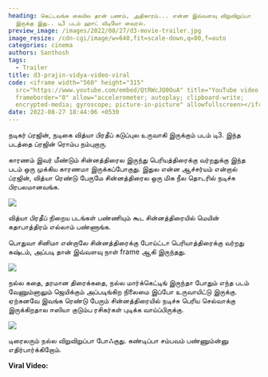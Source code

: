 ```yaml
---
heading: கெட்டவங்க கையில தான் பணம், அதிகாரம்... என்ன இவ்வளவு விறுவிறுப்பா
  இருக்கு இது.. டி3 படம் ஹாட் வீடியோ வைரல்.
preview_image: /images/2022/08/27/d3-movie-trailer.jpg
image_resize: /cdn-cgi/image/w=640,fit=scale-down,q=80,f=auto
categories: cinema
authors: Santhosh
tags:
  - Trailer
title: d3-prajin-vidya-video-viral
code: <iframe width="560" height="315"
  src="https://www.youtube.com/embed/QtRWcJQ0OuA" title="YouTube video player"
  frameborder="0" allow="accelerometer; autoplay; clipboard-write;
  encrypted-media; gyroscope; picture-in-picture" allowfullscreen></iframe>
date: 2022-08-27 18:44:06 +0530
---
```

நடிகர் ப்ரஜின், நடிகை வித்யா பிரதீப் கடுப்புல உருவாகி இருக்கும் படம் டி3. இந்த படத்தை ப்ரஜின் ரொம்ப நம்புறாரு.

காரணம் இவர் மீண்டும் சின்னத்திரைல இருந்து பெரியத்திரைக்கு வர்றதுக்கு இந்த படம் ஒரு முக்கிய காரணமா இருக்கப்போகுது. இதுல என்ன ஆச்சர்யம் என்றால் ப்ரஜின், வித்யா ரெண்டு பேருமே சின்னத்திரைல ஒரு மிக நீல தொடரில் நடிச்சு பிரபலமானவங்க.

![](/images/2022/08/27/d3-movie-trailer-video.jpg)

வித்யா பிரதீப் நிறைய படங்கள் பண்ணியும் கூட சின்னத்திரையில் மெயின் கதாபாத்திரம் எல்லாம் பண்ணாங்க.

பொதுவா சினிமா என்றாலே சின்னத்திரைக்கு போய்ட்டா பெரியாத்திரைக்கு வர்றது கஷ்டம், அப்படி தான் இவ்வளவு நாள் frame ஆகி இருந்தது.

![](/images/2022/08/27/d3-movie-trailer-video-1.jpg)

நல்ல கதை, தரமான திரைக்கதை, நல்ல மார்க்கெட்டிங் இருந்தா போதும் எந்த படம் வேணும்னாலும் ஜெயிக்கும் அப்படிங்கிற நிலைமை இப்போ உருவாயிட்டு இருக்கு. ஏற்கனவே இவங்க ரெண்டு பேரும் சின்னத்திரையில் நடிச்சு பெரிய செல்வாக்கு இருக்கிறதால ஈஸியா குடும்ப ரசிகர்கள் புடிக்க வாய்ப்பிருக்கு.

![](/images/2022/08/27/d3-movie-trailer-video-2.jpg)

டிரைலரும் நல்ல விறுவிறுப்பா போஃகுது. கண்டிப்பா சம்பவம் பண்ணும்ன்னு எதிர்பார்க்கிறோம்.

**Viral Video:**